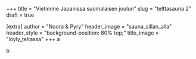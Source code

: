 +++
title = "Vietimme Japanissa suomalaisen joulun"
slug = "telttasauna 2"
draft = true

[extra]
author = "Noora & Pyry"
header_image = "sauna_sillan_alla"
header_style = "background-position: 80% top;"
title_image = "löyly_teltassa"
+++
a
<!-- more -->
b